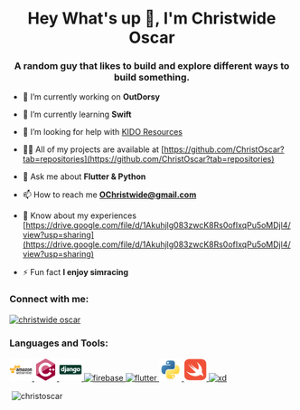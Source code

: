 <h1 align="center">Hey What's up 👋, I'm Christwide Oscar</h1>
<h3 align="center">A random guy that likes to build and explore different ways to build something.</h3>

- 🔭 I’m currently working on **OutDorsy**

- 🌱 I’m currently learning **Swift**

- 🤝 I’m looking for help with [KIDO Resources](https://github.com/ChristOscar/KidoResources)

- 👨‍💻 All of my projects are available at [https://github.com/ChristOscar?tab=repositories](https://github.com/ChristOscar?tab=repositories)

- 💬 Ask me about **Flutter & Python**

- 📫 How to reach me **OChristwide@gmail.com**

- 📄 Know about my experiences [https://drive.google.com/file/d/1Akuhjlg083zwcK8Rs0ofIxqPu5oMDjl4/view?usp=sharing](https://drive.google.com/file/d/1Akuhjlg083zwcK8Rs0ofIxqPu5oMDjl4/view?usp=sharing)

- ⚡ Fun fact **I enjoy simracing**

<h3 align="left">Connect with me:</h3>
<p align="left">
<a href="https://www.youtube.com/c/christwide oscar" target="blank"><img align="center" src="https://raw.githubusercontent.com/rahuldkjain/github-profile-readme-generator/neutral-icons/src/images/icons/Social/youtube.svg" alt="christwide oscar" height="30" width="40" /></a>
</p>

<h3 align="left">Languages and Tools:</h3>
<p align="left"> <a href="https://aws.amazon.com" target="_blank"> <img src="https://raw.githubusercontent.com/devicons/devicon/master/icons/amazonwebservices/amazonwebservices-original-wordmark.svg" alt="aws" width="40" height="40"/> </a> <a href="https://www.w3schools.com/cpp/" target="_blank"> <img src="https://raw.githubusercontent.com/devicons/devicon/master/icons/cplusplus/cplusplus-original.svg" alt="cplusplus" width="40" height="40"/> </a> <a href="https://www.djangoproject.com/" target="_blank"> <img src="https://raw.githubusercontent.com/devicons/devicon/master/icons/django/django-original.svg" alt="django" width="40" height="40"/> </a> <a href="https://firebase.google.com/" target="_blank"> <img src="https://www.vectorlogo.zone/logos/firebase/firebase-icon.svg" alt="firebase" width="40" height="40"/> </a> <a href="https://flutter.dev" target="_blank"> <img src="https://www.vectorlogo.zone/logos/flutterio/flutterio-icon.svg" alt="flutter" width="40" height="40"/> </a> <a href="https://www.python.org" target="_blank"> <img src="https://raw.githubusercontent.com/devicons/devicon/master/icons/python/python-original.svg" alt="python" width="40" height="40"/> </a> <a href="https://developer.apple.com/swift/" target="_blank"> <img src="https://raw.githubusercontent.com/devicons/devicon/master/icons/swift/swift-original.svg" alt="swift" width="40" height="40"/> </a> <a href="https://www.adobe.com/products/xd.html" target="_blank"> <img src="https://cdn.worldvectorlogo.com/logos/adobe-xd.svg" alt="xd" width="40" height="40"/> </a> </p>

<p>&nbsp;<img align="center" src="https://github-readme-stats.vercel.app/api?username=christoscar&show_icons=true&locale=en" alt="christoscar" /></p>
